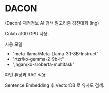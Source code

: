 # DACON
(Dacon) 재정정보 AI 검색 알고리즘 경진대회 (ing)

Colab a100 GPU 사용.

사용 모델 
- "meta-llama/Meta-Llama-3.1-8B-Instruct"
- "rtzr/ko-gemma-2-9b-it"
- "jhgan/ko-sroberta-multitask"

파인 튜닝과 RAG 적용

Sentence Embedding 후 VectorDB 로 유사도 검색.
